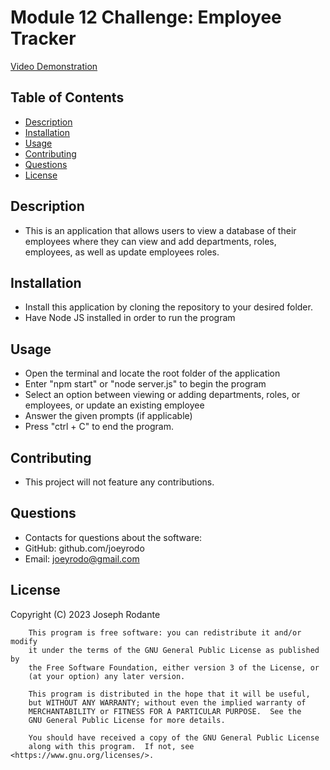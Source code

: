 # Module 12 Challenge: Employee Tracker

[Video Demonstration](https://drive.google.com/file/d/1VenQ82x061eckK5VFy2bE2RbmjloruZs/view)

## Table of Contents
- [Description](#description)
- [Installation](#installation)
- [Usage](#usage)
- [Contributing](#contributing)
- [Questions](#questions)
- [License](#license)

## Description
- This is an application that allows users to view a database of their employees where they can view and add departments, roles, employees, as well as update employees roles.

## Installation
- Install this application by cloning the repository to your desired folder.
- Have Node JS installed in order to run the program

## Usage
- Open the terminal and locate the root folder of the application 
- Enter "npm start" or "node server.js" to begin the program
- Select an option between viewing or adding departments, roles, or employees, or update an existing employee
- Answer the given prompts (if applicable) 
- Press "ctrl + C" to end the program.

## Contributing
- This project will not feature any contributions.

## Questions
- Contacts for questions about the software:
- GitHub: github.com/joeyrodo
- Email: joeyrodo@gmail.com

## License

Copyright (C) 2023 Joseph Rodante

        This program is free software: you can redistribute it and/or modify
        it under the terms of the GNU General Public License as published by
        the Free Software Foundation, either version 3 of the License, or
        (at your option) any later version.
    
        This program is distributed in the hope that it will be useful,
        but WITHOUT ANY WARRANTY; without even the implied warranty of
        MERCHANTABILITY or FITNESS FOR A PARTICULAR PURPOSE.  See the
        GNU General Public License for more details.
    
        You should have received a copy of the GNU General Public License
        along with this program.  If not, see <https://www.gnu.org/licenses/>.